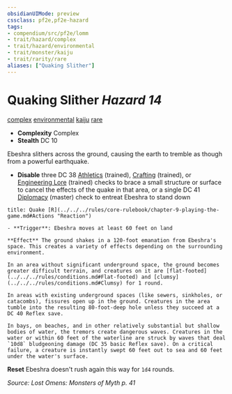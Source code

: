 ```yaml
---
obsidianUIMode: preview
cssclass: pf2e,pf2e-hazard
tags:
- compendium/src/pf2e/lomm
- trait/hazard/complex
- trait/hazard/environmental
- trait/monster/kaiju
- trait/rarity/rare
aliases: ["Quaking Slither"]
---
```

# Quaking Slither *Hazard 14*  
[complex](complex.md)  [environmental](environmental.md)  [kaiju](kaiju-frp2.md)  [rare](rare.md)  

- **Complexity** Complex
- **Stealth** DC 10  

Ebeshra slithers across the ground, causing the earth to tremble as though from a powerful earthquake.

- **Disable** three DC 38 [Athletics](../../skills.md#Athletics) (trained), [Crafting](../../skills.md#Crafting) (trained), or [Engineering Lore](../../skills.md#Lore) (trained) checks to brace a small structure or surface to cancel the effects of the quake in that area, or a single DC 41 [Diplomacy](../../skills.md#Diplomacy) (master) check to entreat Ebeshra to stand down  
     
```ad-embed-ability
title: Quake [R](../../../rules/core-rulebook/chapter-9-playing-the-game.md#Actions "Reaction")

- **Trigger**: Ebeshra moves at least 60 feet on land

**Effect** The ground shakes in a 120-foot emanation from Ebeshra's space. This creates a variety of effects depending on the surrounding environment.

In an area without significant underground space, the ground becomes greater difficult terrain, and creatures on it are [flat-footed](../../../rules/conditions.md#Flat-footed) and [clumsy](../../../rules/conditions.md#Clumsy) for 1 round.

In areas with existing underground spaces (like sewers, sinkholes, or catacombs), fissures open up in the ground. Creatures in the area tumble into the resulting 80-foot-deep hole unless they succeed at a DC 40 Reflex save.

In bays, on beaches, and in other relatively substantial but shallow bodies of water, the tremors create dangerous waves. Creatures in the water or within 60 feet of the waterline are struck by waves that deal `10d8` bludgeoning damage (DC 35 basic Reflex save). On a critical failure, a creature is instantly swept 60 feet out to sea and 60 feet under the water's surface.
```

**Reset** Ebeshra doesn't rush again this way for `1d4` rounds.  

*Source: Lost Omens: Monsters of Myth p. 41*
